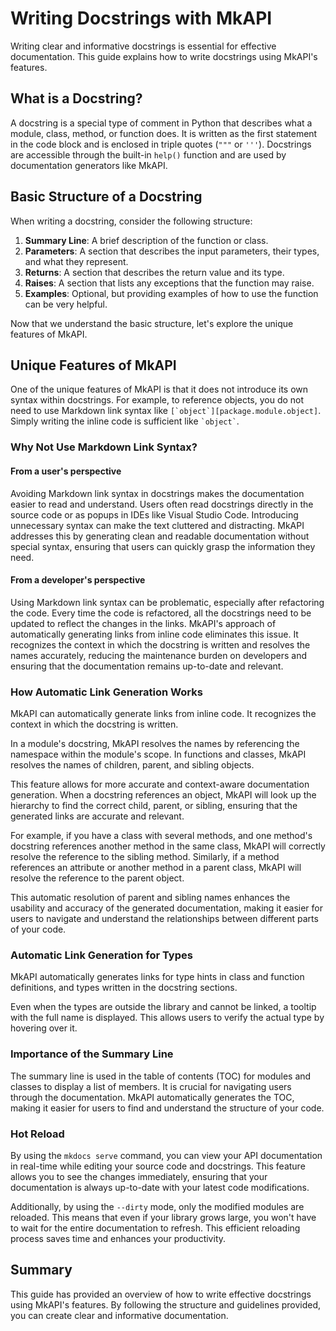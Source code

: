 # Writing Docstrings with MkAPI

Writing clear and informative docstrings is essential for effective documentation.
This guide explains how to write docstrings using MkAPI's features.

## What is a Docstring?

A docstring is a special type of comment in Python that describes what a
module, class, method, or function does. It is written as the first statement
in the code block and is enclosed in triple quotes (`"""` or `'''`).
Docstrings are accessible through the built-in `help()` function and are used
by documentation generators like MkAPI.

## Basic Structure of a Docstring

When writing a docstring, consider the following structure:

1. **Summary Line**: A brief description of the function or class.
2. **Parameters**: A section that describes the input parameters, their types,
   and what they represent.
3. **Returns**: A section that describes the return value and its type.
4. **Raises**: A section that lists any exceptions that the function may raise.
5. **Examples**: Optional, but providing examples of how to use the function
   can be very helpful.

Now that we understand the basic structure,
let's explore the unique features of MkAPI.

## Unique Features of MkAPI

One of the unique features of MkAPI is that it does not introduce its
own syntax within docstrings.
For example, to reference objects, you do not need to use Markdown link
syntax like `` [`object`][package.module.object] ``.
Simply writing the inline code is sufficient like `` `object` ``.

### Why Not Use Markdown Link Syntax?

#### From a user's perspective

Avoiding Markdown link syntax in docstrings makes the documentation easier to
read and understand. Users often read docstrings directly in the source code
or as popups in IDEs like Visual Studio Code.
Introducing unnecessary syntax can make the text cluttered and distracting.
MkAPI addresses this by generating clean and readable documentation without
special syntax, ensuring that users can quickly grasp the information they need.

#### From a developer's perspective

Using Markdown link syntax can be problematic, especially after refactoring
the code. Every time the code is refactored,
all the docstrings need to be updated to reflect the changes in the links.
MkAPI's approach of automatically generating links from inline code eliminates
this issue. It recognizes the context in which the docstring is written and
resolves the names accurately, reducing the maintenance burden on developers
and ensuring that the documentation remains up-to-date and relevant.

### How Automatic Link Generation Works

MkAPI can automatically generate links from inline code.
It recognizes the context in which the docstring is written.

In a module's docstring, MkAPI resolves the names by referencing
the namespace within the module's scope.
In functions and classes, MkAPI resolves the names of children,
parent, and sibling objects.

This feature allows for more accurate and context-aware documentation generation.
When a docstring references an object, MkAPI will look up the hierarchy
to find the correct child, parent, or sibling, ensuring that the generated links
are accurate and relevant.

For example, if you have a class with several methods, and one method's
docstring references another method in the same class, MkAPI will correctly
resolve the reference to the sibling method.
Similarly, if a method references an attribute or another method in a parent class,
MkAPI will resolve the reference to the parent object.

This automatic resolution of parent and sibling names enhances the usability
and accuracy of the generated documentation, making it easier for users to
navigate and understand the relationships between different parts of your code.

### Automatic Link Generation for Types

MkAPI automatically generates links for type hints in class and
function definitions, and types written in the docstring sections.

Even when the types are outside the library and cannot be linked,
a tooltip with the full name is displayed.
This allows users to verify the actual type by hovering over it.

### Importance of the Summary Line

The summary line is used in the table of contents (TOC) for
modules and classes to display a list of members.
It is crucial for navigating users through the documentation.
MkAPI automatically generates the TOC, making it easier for users
to find and understand the structure of your code.

### Hot Reload

By using the `mkdocs serve` command, you can view your API documentation
in real-time while editing your source code and docstrings.
This feature allows you to see the changes immediately,
ensuring that your documentation is always up-to-date with your
latest code modifications.

Additionally, by using the `--dirty` mode, only the modified modules
are reloaded. This means that even if your library grows large,
you won't have to wait for the entire documentation to refresh.
This efficient reloading process saves time and enhances your productivity.

## Summary

This guide has provided an overview of how to write effective docstrings
using MkAPI's features. By following the structure and guidelines provided,
you can create clear and informative documentation.
